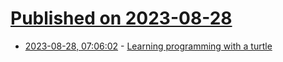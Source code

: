 # [Published on 2023-08-28](index.md)

* [2023-08-28, 07:06:02](https://lobste.rs/s/17beun/learning_programming_with_turtle) - [Learning programming with a turtle](https://anto.pt/articles/learning-programming-with-a-turtle)
